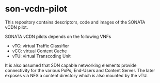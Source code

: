 # son-vcdn-pilot

This repository contains descriptors, code and images of the SONATA vCDN pilot.

SONATA vCDN pilots depends on the following VNFs 

* vTC: virtual Traffic Classifier 
* vCC: virtual Content Cache
* vTU: virtual Transcoding Unit 

It is also assumed that SDN capable networking elements provide connectivity for the various PoPs, End-Users and Content Server. The later exposes via NFS a content directory which is also mounted by the vTU. 
